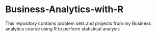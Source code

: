 # Business-Analytics-with-R

This repository contains problem sets and projects from my Business analytics course using R to perform statistical analysis
